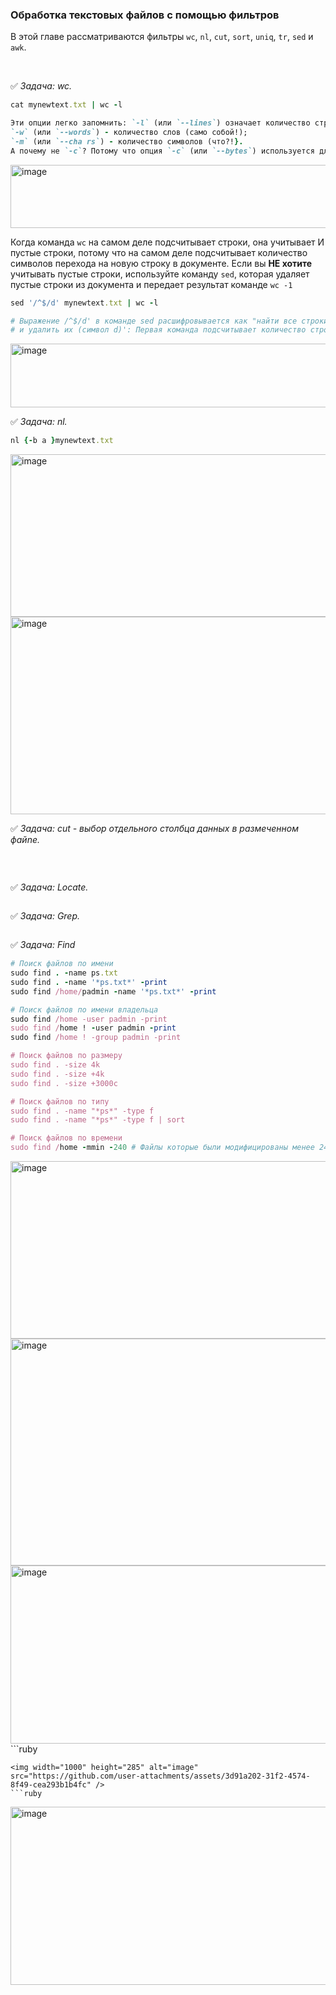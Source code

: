 ### Обработка текстовых файлов с помощью фильтров

В этой главе рассматриваются фильтры `wc`, `nl`, `cut`, `sort`, `uniq`, `tr`, `sed` и `awk`.



<br>

:white_check_mark: _Задача: <a name='1'>wc</a>._

```ruby
cat mynewtext.txt | wc -l

```

```ruby
Эти опции легко запомнить: `-l` (или `--lines`) означает количество строк (понятное дело!}; 
`-w` (или `--words`) - количество слов (само собой!); 
`-m` (или `--cha rs`) - количество символов (что?!}. 
А почему не `-с`? Потому что опция `-с` (или `--bytes`) используется для подсчета байтов в документе
```
<img width="1452" height="101" alt="image" src="https://github.com/user-attachments/assets/0d04a151-5a2b-40c4-8c87-62d4ba9c1b73" />


Когда команда `wc` на самом деле подсчитывает строки, она учитывает И пустые строки, потому что на самом деле подсчитывает количество символов перехода на новую строку в документе. Если вы **НЕ хотите** учитывать пустые строки, используйте команду `sed`, которая удаляет пустые строки из документа и передает результат команде `wc -1`

```ruby
sed '/^$/d' mynewtext.txt | wc -l

# Выражение /^$/d' в команде sed расшифровывается как "найти все строки, в которых между началом (символ ^) и концом (символ $) ничего нет,
# и удалить их (символ d)': Первая команда подсчитывает количество строк в mynewtext.txt (9); а без учета пустых строк мы получаем (7)
```
<img width="1452" height="102" alt="image" src="https://github.com/user-attachments/assets/b3c6c33a-9d0d-4a1f-afce-63c57c4bc133" />  




<br>

:white_check_mark: _Задача: <a name='1'>nl</a>._

```ruby
nl {-b a }mynewtext.txt
```
<img width="1449" height="260" alt="image" src="https://github.com/user-attachments/assets/5beb7c24-2bb4-45ec-a4bc-ce19cd8fd109" />

<img width="1690" height="316" alt="image" src="https://github.com/user-attachments/assets/33cf66c9-4b48-4d13-8498-c365c8e06a71" />  



<br>

:white_check_mark: _Задача: <a name='1'>cut - выбор отдельноrо столбца данных в размеченном файnе</a>._

```ruby

```



<br>

:white_check_mark: _Задача: <a name='1'>Locate</a>._

```ruby

```




:white_check_mark: _Задача: <a name='1'>Grep</a>._

```ruby

```




:white_check_mark: _Задача: <a name='1'>Find</a>_

```ruby
# Поиск файлов по имени
sudo find . -name ps.txt
sudo find . -name '*ps.txt*' -print
sudo find /home/padmin -name '*ps.txt*' -print

# Поиск файлов по имени владельца
sudo find /home -user padmin -print
sudo find /home ! -user padmin -print
sudo find /home ! -group padmin -print

# Поиск файлов по размеру
sudo find . -size 4k
sudo find . -size +4k
sudo find . -size +3000c

# Поиск файлов по типу
sudo find . -name "*ps*" -type f
sudo find . -name "*ps*" -type f | sort

# Поиск файлов по времени
sudo find /home -mmin -240 # Файлы которые были модифицированы менее 240 минут назад


```
<img width="900" height="284" alt="image" src="https://github.com/user-attachments/assets/00073633-d0f4-4cfc-969d-7450c0c42f2f" />
<img width="710" height="363" alt="image" src="https://github.com/user-attachments/assets/e230dfea-3d3b-4b97-ba57-a83de528fc58" />


<img width="1000" height="285" alt="image" src="https://github.com/user-attachments/assets/c41f48f8-d284-41d9-981d-0e6a41fe2d82" />
```ruby

```
<img width="1000" height="285" alt="image" src="https://github.com/user-attachments/assets/3d91a202-31f2-4574-8f49-cea293b1b4fc" />
```ruby

```
<img width="1000" height="285" alt="image" src="https://github.com/user-attachments/assets/692c486a-e78c-4774-a9df-329b0f4740e1" />



